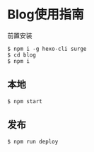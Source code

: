 # Blog使用指南

前置安装

```
$ npm i -g hexo-cli surge
$ cd blog
$ npm i 
```

## 本地

```
$ npm start
```

## 发布

```
$ npm run deploy
```